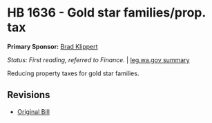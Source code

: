 # HB 1636 - Gold star families/prop. tax
**Primary Sponsor:** [Brad Klippert](/person/leg/brad.klippert.md)

*Status: First reading, referred to Finance.* | [leg.wa.gov summary](https://app.leg.wa.gov/billsummary?BillNumber=1636&Year=2021)

Reducing property taxes for gold star families.

## Revisions
* [Original Bill](1/)